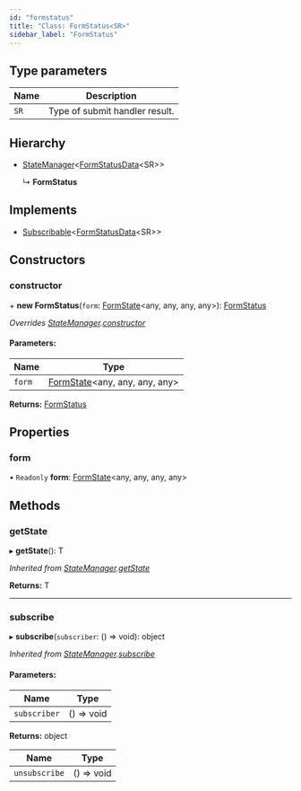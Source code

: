 ```yaml
---
id: "formstatus"
title: "Class: FormStatus<SR>"
sidebar_label: "FormStatus"
---
```


## Type parameters

Name | Description |
------ | ------ |
`SR` | Type of submit handler result.  |

## Hierarchy

* [StateManager](statemanager.md)&#60;[FormStatusData](../interfaces/formstatusdata.md)&#60;SR>>

  ↳ **FormStatus**

## Implements

* [Subscribable](../interfaces/subscribable.md)&#60;[FormStatusData](../interfaces/formstatusdata.md)&#60;SR>>

## Constructors

### constructor

\+ **new FormStatus**(`form`: [FormState](formstate.md)&#60;any, any, any, any>): [FormStatus](formstatus.md)

*Overrides [StateManager](statemanager.md).[constructor](statemanager.md#constructor)*

#### Parameters:

Name | Type |
------ | ------ |
`form` | [FormState](formstate.md)&#60;any, any, any, any> |

**Returns:** [FormStatus](formstatus.md)

## Properties

### form

• `Readonly` **form**: [FormState](formstate.md)&#60;any, any, any, any>

## Methods

### getState

▸ **getState**(): T

*Inherited from [StateManager](statemanager.md).[getState](statemanager.md#getstate)*

**Returns:** T

___

### subscribe

▸ **subscribe**(`subscriber`: () => void): object

*Inherited from [StateManager](statemanager.md).[subscribe](statemanager.md#subscribe)*

#### Parameters:

Name | Type |
------ | ------ |
`subscriber` | () => void |

**Returns:** object

Name | Type |
------ | ------ |
`unsubscribe` | () => void |

